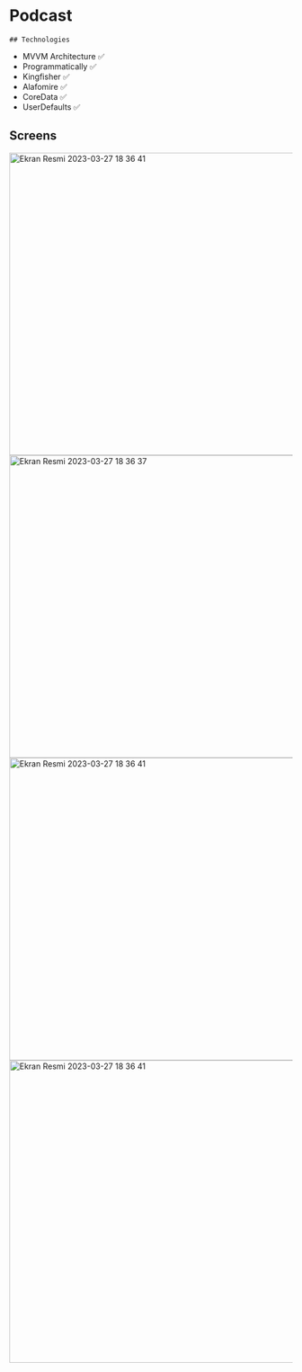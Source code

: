 # Podcast

    ## Technologies
+ MVVM Architecture ✅ 
+ Programmatically ✅
+ Kingfisher ✅
+ Alafomire ✅
+ CoreData ✅
+ UserDefaults ✅


      
## Screens

<img height="538" alt="Ekran Resmi 2023-03-27 18 36 41" src="https://i.hizliresim.com/jv3uqr8.png"><img height="538" alt="Ekran Resmi 2023-03-27 18 36 37" src="https://i.hizliresim.com/ig1mi9t.png"> <img height="538" alt="Ekran Resmi 2023-03-27 18 36 41" src="https://i.hizliresim.com/k3604hn.png"><img height="538" alt="Ekran Resmi 2023-03-27 18 36 41" src="https://i.hizliresim.com/87klfeb.png">




